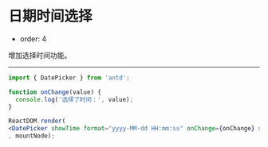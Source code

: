 # 日期时间选择

- order: 4

增加选择时间功能。

---

````jsx
import { DatePicker } from 'antd';

function onChange(value) {
  console.log('选择了时间：', value);
}

ReactDOM.render(
<DatePicker showTime format="yyyy-MM-dd HH:mm:ss" onChange={onChange} style={{width: 160}} />
, mountNode);
````
